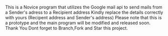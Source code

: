 This is a Novice program that utilizes the Google mail api to send mails from a Sender's adress to a Recipient address
Kindly replace the details correctly with yours (Recipent address and Sender's address)
Please note that this is a prototype and the main program will be modified and released soon.
Thank You
Dont forget to Branch,Fork and Star this project.
